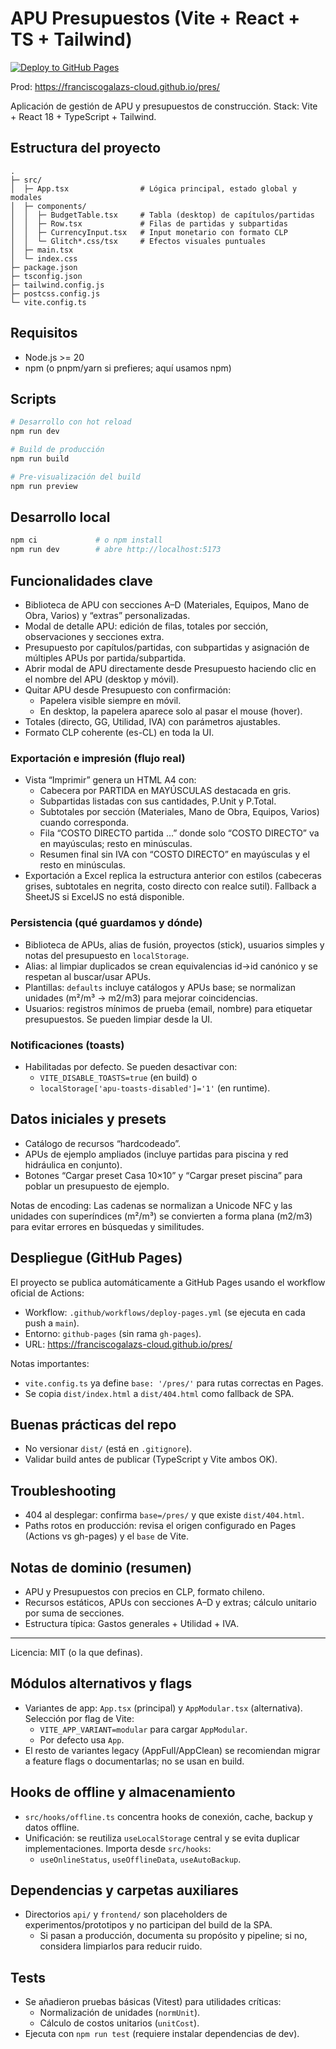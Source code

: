 # APU Presupuestos (Vite + React + TS + Tailwind)

[![Deploy to GitHub Pages](https://github.com/franciscogalazs-cloud/pres/actions/workflows/deploy-pages.yml/badge.svg)](https://github.com/franciscogalazs-cloud/pres/actions/workflows/deploy-pages.yml)

Prod: https://franciscogalazs-cloud.github.io/pres/

Aplicación de gestión de APU y presupuestos de construcción. Stack: Vite + React 18 + TypeScript + Tailwind.

## Estructura del proyecto

```
.
├─ src/
│  ├─ App.tsx                # Lógica principal, estado global y modales
│  ├─ components/
│  │  ├─ BudgetTable.tsx     # Tabla (desktop) de capítulos/partidas
│  │  ├─ Row.tsx             # Filas de partidas y subpartidas
│  │  ├─ CurrencyInput.tsx   # Input monetario con formato CLP
│  │  └─ Glitch*.css/tsx     # Efectos visuales puntuales
│  ├─ main.tsx
│  └─ index.css
├─ package.json
├─ tsconfig.json
├─ tailwind.config.js
├─ postcss.config.js
└─ vite.config.ts
```

## Requisitos

- Node.js >= 20
- npm (o pnpm/yarn si prefieres; aquí usamos npm)

## Scripts

```bash
# Desarrollo con hot reload
npm run dev

# Build de producción
npm run build

# Pre-visualización del build
npm run preview
```

## Desarrollo local

```bash
npm ci             # o npm install
npm run dev        # abre http://localhost:5173
```

## Funcionalidades clave

- Biblioteca de APU con secciones A–D (Materiales, Equipos, Mano de Obra, Varios) y “extras” personalizadas.
- Modal de detalle APU: edición de filas, totales por sección, observaciones y secciones extra.
- Presupuesto por capítulos/partidas, con subpartidas y asignación de múltiples APUs por partida/subpartida.
- Abrir modal de APU directamente desde Presupuesto haciendo clic en el nombre del APU (desktop y móvil).
- Quitar APU desde Presupuesto con confirmación:
  - Papelera visible siempre en móvil.
  - En desktop, la papelera aparece solo al pasar el mouse (hover).
- Totales (directo, GG, Utilidad, IVA) con parámetros ajustables.
- Formato CLP coherente (es-CL) en toda la UI.

### Exportación e impresión (flujo real)
- Vista “Imprimir” genera un HTML A4 con:
  - Cabecera por PARTIDA en MAYÚSCULAS destacada en gris.
  - Subpartidas listadas con sus cantidades, P.Unit y P.Total.
  - Subtotales por sección (Materiales, Mano de Obra, Equipos, Varios) cuando corresponda.
  - Fila “COSTO DIRECTO partida …” donde solo “COSTO DIRECTO” va en mayúsculas; resto en minúsculas.
  - Resumen final sin IVA con “COSTO DIRECTO” en mayúsculas y el resto en minúsculas.
- Exportación a Excel replica la estructura anterior con estilos (cabeceras grises, subtotales en negrita, costo directo con realce sutil). Fallback a SheetJS si ExcelJS no está disponible.

### Persistencia (qué guardamos y dónde)
- Biblioteca de APUs, alias de fusión, proyectos (stick), usuarios simples y notas del presupuesto en `localStorage`.
- Alias: al limpiar duplicados se crean equivalencias id→id canónico y se respetan al buscar/usar APUs.
- Plantillas: `defaults` incluye catálogos y APUs base; se normalizan unidades (m²/m³ → m2/m3) para mejorar coincidencias.
- Usuarios: registros mínimos de prueba (email, nombre) para etiquetar presupuestos. Se pueden limpiar desde la UI.

### Notificaciones (toasts)
- Habilitadas por defecto. Se pueden desactivar con:
  - `VITE_DISABLE_TOASTS=true` (en build) o
  - `localStorage['apu-toasts-disabled']='1'` (en runtime).

## Datos iniciales y presets

- Catálogo de recursos “hardcodeado”.
- APUs de ejemplo ampliados (incluye partidas para piscina y red hidráulica en conjunto).
- Botones “Cargar preset Casa 10×10” y “Cargar preset piscina” para poblar un presupuesto de ejemplo.

Notas de encoding: Las cadenas se normalizan a Unicode NFC y las unidades con superíndices (m²/m³) se convierten a forma plana (m2/m3) para evitar errores en búsquedas y similitudes.

## Despliegue (GitHub Pages)

El proyecto se publica automáticamente a GitHub Pages usando el workflow oficial de Actions:

- Workflow: `.github/workflows/deploy-pages.yml` (se ejecuta en cada push a `main`).
- Entorno: `github-pages` (sin rama `gh-pages`).
- URL: https://franciscogalazs-cloud.github.io/pres/

Notas importantes:
- `vite.config.ts` ya define `base: '/pres/'` para rutas correctas en Pages.
- Se copia `dist/index.html` a `dist/404.html` como fallback de SPA.

## Buenas prácticas del repo

- No versionar `dist/` (está en `.gitignore`).
- Validar build antes de publicar (TypeScript y Vite ambos OK).

## Troubleshooting

- 404 al desplegar: confirma `base=/pres/` y que existe `dist/404.html`.
- Paths rotos en producción: revisa el origen configurado en Pages (Actions vs gh-pages) y el `base` de Vite.

## Notas de dominio (resumen)

- APU y Presupuestos con precios en CLP, formato chileno.
- Recursos estáticos, APUs con secciones A–D y extras; cálculo unitario por suma de secciones.
- Estructura típica: Gastos generales + Utilidad + IVA.

---

Licencia: MIT (o la que definas).

## Módulos alternativos y flags
- Variantes de app: `App.tsx` (principal) y `AppModular.tsx` (alternativa). Selección por flag de Vite:
  - `VITE_APP_VARIANT=modular` para cargar `AppModular`.
  - Por defecto usa `App`.
- El resto de variantes legacy (AppFull/AppClean) se recomiendan migrar a feature flags o documentarlas; no se usan en build.

## Hooks de offline y almacenamiento
- `src/hooks/offline.ts` concentra hooks de conexión, cache, backup y datos offline.
- Unificación: se reutiliza `useLocalStorage` central y se evita duplicar implementaciones. Importa desde `src/hooks`:
  - `useOnlineStatus`, `useOfflineData`, `useAutoBackup`.

## Dependencias y carpetas auxiliares
- Directorios `api/` y `frontend/` son placeholders de experimentos/prototipos y no participan del build de la SPA.
  - Si pasan a producción, documenta su propósito y pipeline; si no, considera limpiarlos para reducir ruido.

## Tests
- Se añadieron pruebas básicas (Vitest) para utilidades críticas:
  - Normalización de unidades (`normUnit`).
  - Cálculo de costos unitarios (`unitCost`).
- Ejecuta con `npm run test` (requiere instalar dependencias de dev).
